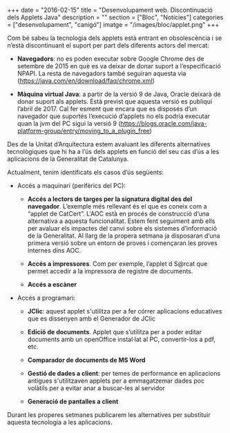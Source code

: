 +++
date        = "2016-02-15"
title       = "Desenvolupament web. Discontinuació dels Applets Java"
description = ""
section 	= ["Bloc", "Notícies"]
categories  = ["desenvolupament", "canigó"]
imatge 		= "/images/bloc/applet.png"
+++

Com bé sabeu la tecnologia dels applets està entrant en obsolescència i se n’està discontinuant el suport per part dels diferents actors del mercat:

* **Navegadors**: no es poden executar sobre Google Chrome des de setembre de 2015 en què es va deixar de donar suport a l’especificació NPAPI. La resta de navegadors també seguiran aquesta via (https://java.com/en/download/faq/chrome.xml)

* **Màquina virtual Java**: a partir de la versió 9 de Java, Oracle deixarà de donar suport als applets. Està previst que aquesta versió es publiqui l’abril de 2017. Cal fer esment que encara que es disposés d’un navegador que suportés l’execució d’applets no els podria executar quan la jvm del PC sigui la versió 9 (https://blogs.oracle.com/java-platform-group/entry/moving_to_a_plugin_free)

Des de la Unitat d’Arquitectura estem avaluant les diferents alternatives tecnològiques que hi ha a l’ús dels applets en funció del seu cas d’ús a les aplicacions de la Generalitat de Catalunya. 

Actualment, tenim identificats els casos d’ús següents:

* Accés a maquinari (perifèrics del PC):

	* **Accés a lectors de targes per la signatura digital des del navegador**. L’exemple més rellevant és el que es coneix com a “applet de CatCert”. L'AOC està en procés de construcció d’una alternativa a aquesta funcionalitat.  Estem fent seguiment amb ells per avaluar els impactes del canvi sobre els sistemes d’informació de la Generalitat. Al llarg de la propera setmana ja disposaran d’una primera versió sobre un entorn de proves i començaran les proves internes dins AOC.

	* **Accés a impressores**. Com per exemple, l’applet d S@rcat que permet accedir a la impressora de registre de documents.

	* **Accés a escàner**

* Accés a programari:

	* **JClic**: aquest applet s'utilitza per a fer córrer aplicacions educatives que es dissenyen amb el Generador de JClic

	* **Edició de documents**. Applet que s’utilitza per a poder editar documents amb un openOffice instal·lat al PC, convertir-los a pdf, etc.

	* **Comparador de documents de MS Word**

	* **Gestió de dades a client**: per temes de performance en aplicacions antigues s'utilitzaven applets per a emmagatzemar dades poc volàtils per a evitar anar a buscar-les al servidor

	* **Generació de pantalles a client**

Durant les properes setmanes publicarem les alternatives per substituir aquesta tecnologia a les aplicacions.
	